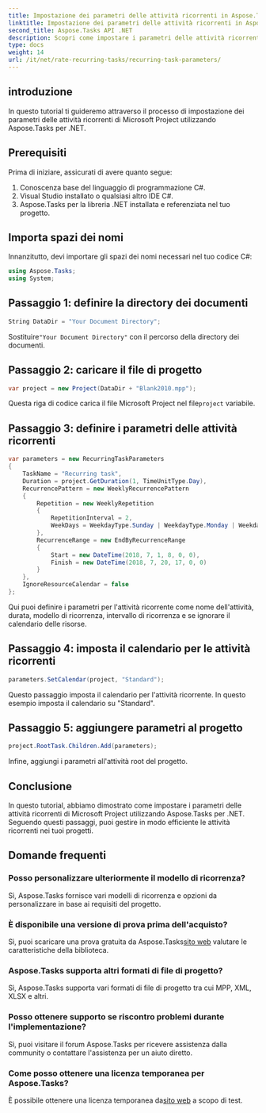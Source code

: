```yaml
---
title: Impostazione dei parametri delle attività ricorrenti in Aspose.Tasks
linktitle: Impostazione dei parametri delle attività ricorrenti in Aspose.Tasks
second_title: Aspose.Tasks API .NET
description: Scopri come impostare i parametri delle attività ricorrenti in Microsoft Project utilizzando Aspose.Tasks per .NET. Tutorial completo con guida passo passo.
type: docs
weight: 14
url: /it/net/rate-recurring-tasks/recurring-task-parameters/
---
```

## introduzione
In questo tutorial ti guideremo attraverso il processo di impostazione dei parametri delle attività ricorrenti di Microsoft Project utilizzando Aspose.Tasks per .NET.
## Prerequisiti
Prima di iniziare, assicurati di avere quanto segue:
1. Conoscenza base del linguaggio di programmazione C#.
2. Visual Studio installato o qualsiasi altro IDE C#.
3. Aspose.Tasks per la libreria .NET installata e referenziata nel tuo progetto.

## Importa spazi dei nomi
Innanzitutto, devi importare gli spazi dei nomi necessari nel tuo codice C#:
```csharp
using Aspose.Tasks;
using System;

```
## Passaggio 1: definire la directory dei documenti
```csharp
String DataDir = "Your Document Directory";
```
 Sostituire`"Your Document Directory"` con il percorso della directory dei documenti.
## Passaggio 2: caricare il file di progetto
```csharp
var project = new Project(DataDir + "Blank2010.mpp");
```
 Questa riga di codice carica il file Microsoft Project nel file`project` variabile.
## Passaggio 3: definire i parametri delle attività ricorrenti
```csharp
var parameters = new RecurringTaskParameters
{
    TaskName = "Recurring task",
    Duration = project.GetDuration(1, TimeUnitType.Day),
    RecurrencePattern = new WeeklyRecurrencePattern
    {
        Repetition = new WeeklyRepetition
        {
            RepetitionInterval = 2,
            WeekDays = WeekdayType.Sunday | WeekdayType.Monday | WeekdayType.Friday
        },
        RecurrenceRange = new EndByRecurrenceRange
        {
            Start = new DateTime(2018, 7, 1, 8, 0, 0),
            Finish = new DateTime(2018, 7, 20, 17, 0, 0)
        }
    },
    IgnoreResourceCalendar = false
};
```
Qui puoi definire i parametri per l'attività ricorrente come nome dell'attività, durata, modello di ricorrenza, intervallo di ricorrenza e se ignorare il calendario delle risorse.
## Passaggio 4: imposta il calendario per le attività ricorrenti
```csharp
parameters.SetCalendar(project, "Standard");
```
Questo passaggio imposta il calendario per l'attività ricorrente. In questo esempio imposta il calendario su "Standard".
## Passaggio 5: aggiungere parametri al progetto
```csharp
project.RootTask.Children.Add(parameters);
```
Infine, aggiungi i parametri all'attività root del progetto.

## Conclusione
In questo tutorial, abbiamo dimostrato come impostare i parametri delle attività ricorrenti di Microsoft Project utilizzando Aspose.Tasks per .NET. Seguendo questi passaggi, puoi gestire in modo efficiente le attività ricorrenti nei tuoi progetti.
## Domande frequenti
### Posso personalizzare ulteriormente il modello di ricorrenza?
Sì, Aspose.Tasks fornisce vari modelli di ricorrenza e opzioni da personalizzare in base ai requisiti del progetto.
### È disponibile una versione di prova prima dell'acquisto?
 Sì, puoi scaricare una prova gratuita da Aspose.Tasks[sito web](https://purchase.aspose.com/buy) valutare le caratteristiche della biblioteca.
### Aspose.Tasks supporta altri formati di file di progetto?
Sì, Aspose.Tasks supporta vari formati di file di progetto tra cui MPP, XML, XLSX e altri.
### Posso ottenere supporto se riscontro problemi durante l'implementazione?
Sì, puoi visitare il forum Aspose.Tasks per ricevere assistenza dalla community o contattare l'assistenza per un aiuto diretto.
### Come posso ottenere una licenza temporanea per Aspose.Tasks?
 È possibile ottenere una licenza temporanea da[sito web](https://purchase.aspose.com/temporary-license/) a scopo di test.